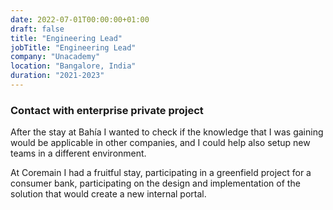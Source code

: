 ```yaml
---
date: 2022-07-01T00:00:00+01:00
draft: false
title: "Engineering Lead"
jobTitle: "Engineering Lead"
company: "Unacademy"
location: "Bangalore, India"
duration: "2021-2023"
---
```

### Contact with enterprise private project

After the stay at Bahía I wanted to check if the knowledge that I was gaining would be applicable in other companies, and I could help also setup new teams in a different environment.

At Coremain I had a fruitful stay, participating in a greenfield project for a consumer bank, participating on the design and implementation of the solution that would create a new internal portal.
